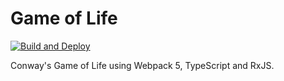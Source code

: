 # Game of Life
[![Build and Deploy](https://github.com/jdiemke/game-of-life/actions/workflows/gh-pages.yml/badge.svg)](https://github.com/jdiemke/game-of-life/actions/workflows/gh-pages.yml)

Conway's Game of Life using Webpack 5, TypeScript and RxJS.
